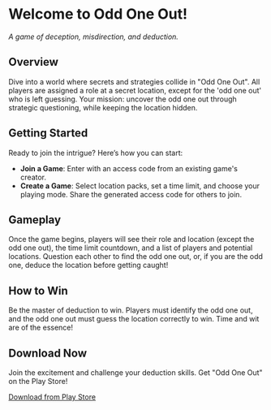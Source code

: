 # Welcome to Odd One Out!

*A game of deception, misdirection, and deduction.*

## Overview
Dive into a world where secrets and strategies collide in "Odd One Out". All players are assigned a role at a secret location, except for the 'odd one out' who is left guessing. Your mission: uncover the odd one out through strategic questioning, while keeping the location hidden.

## Getting Started
Ready to join the intrigue? Here’s how you can start:

- **Join a Game**: Enter with an access code from an existing game's creator.
- **Create a Game**: Select location packs, set a time limit, and choose your playing mode. Share the generated access code for others to join.

## Gameplay
Once the game begins, players will see their role and location (except the odd one out), the time limit countdown, and a list of players and potential locations. Question each other to find the odd one out, or, if you are the odd one, deduce the location before getting caught!

## How to Win
Be the master of deduction to win. Players must identify the odd one out, and the odd one out must guess the location correctly to win. Time and wit are of the essence!

## Download Now
Join the excitement and challenge your deduction skills. Get "Odd One Out" on the Play Store!

[Download from Play Store](https://play.google.com/store/apps/details?id=[YourAppIdHere])
